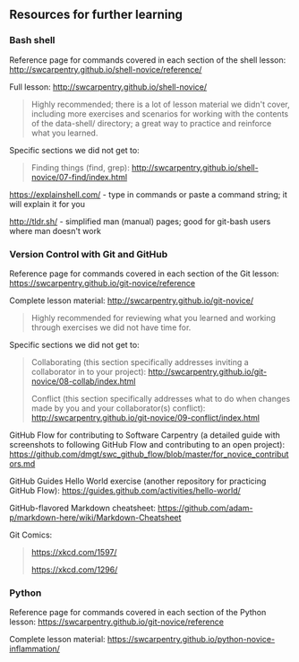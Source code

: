 ## Resources for further learning
    
### Bash shell

Reference page for commands covered in each section of the shell lesson: http://swcarpentry.github.io/shell-novice/reference/

Full lesson: http://swcarpentry.github.io/shell-novice/

> Highly recommended; there is a lot of lesson material we didn't cover, including more exercises and scenarios for working with the contents of the data-shell/ directory; a great way to practice and reinforce what you learned.

Specific sections we did not get to:

> Finding things (find, grep): http://swcarpentry.github.io/shell-novice/07-find/index.html


https://explainshell.com/ - type in commands or paste a command string; it will explain it for you

http://tldr.sh/ - simplified man (manual) pages; good for git-bash users where man doesn't work  


### Version Control with Git and GitHub

Reference page for commands covered in each section of the Git lesson: https://swcarpentry.github.io/git-novice/reference

Complete lesson material: http://swcarpentry.github.io/git-novice/

> Highly recommended for reviewing what you learned and working through exercises we did not have time for.

Specific sections we did not get to:

> Collaborating (this section specifically addresses inviting a collaborator in to your project): http://swcarpentry.github.io/git-novice/08-collab/index.html
> 
> Conflict (this section specifically addresses what to do when changes made by you and your collaborator(s) conflict): http://swcarpentry.github.io/git-novice/09-conflict/index.html
> 

GitHub Flow for contributing to Software Carpentry (a detailed guide with screenshots to following GitHub Flow and contributing to an open project): https://github.com/dmgt/swc_github_flow/blob/master/for_novice_contributors.md

GitHub Guides Hello World exercise (another repository for practicing GitHub Flow): https://guides.github.com/activities/hello-world/

GitHub-flavored Markdown cheatsheet: https://github.com/adam-p/markdown-here/wiki/Markdown-Cheatsheet

Git Comics:
> https://xkcd.com/1597/
> 
> https://xkcd.com/1296/  


### Python

Reference page for commands covered in each section of the Python lesson: https://swcarpentry.github.io/git-novice/reference  

Complete lesson material: https://swcarpentry.github.io/python-novice-inflammation/
    
